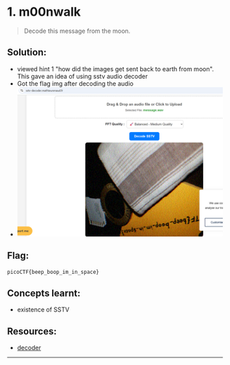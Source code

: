 # 1. m00nwalk

> Decode this message from the moon.

## Solution:

- viewed hint 1 "how did the images get sent back to earth from moon". This gave an idea of using sstv audio decoder
- Got the flag img after decoding the audio
- ![alt text](screenshots/moonwalk.png "screenshot")


## Flag:

```
picoCTF{beep_boop_im_in_space}
```

## Concepts learnt:

- existence of SSTV

## Resources:

- [decoder](https://sstv-decoder.mathieurenaud.fr/)


***

